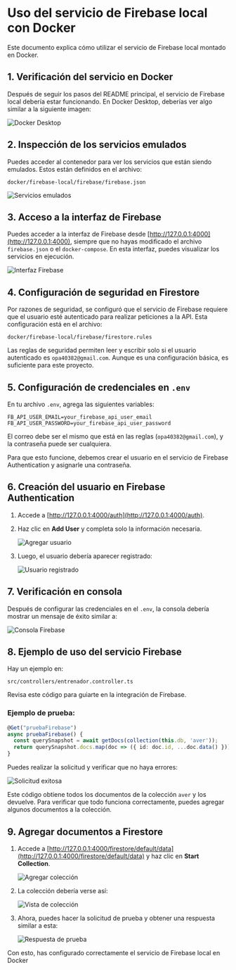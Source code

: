 # Uso del servicio de Firebase local con Docker

Este documento explica cómo utilizar el servicio de Firebase local montado en Docker.

## 1. Verificación del servicio en Docker

Después de seguir los pasos del README principal, el servicio de Firebase local debería estar funcionando. En Docker Desktop, deberías ver algo similar a la siguiente imagen:

![Docker Desktop](./assets/docker1.png)

## 2. Inspección de los servicios emulados

Puedes acceder al contenedor para ver los servicios que están siendo emulados. Estos están definidos en el archivo:
```
docker/firebase-local/firebase/firebase.json
```

![Servicios emulados](./assets/docker2.png)

## 3. Acceso a la interfaz de Firebase

Puedes acceder a la interfaz de Firebase desde [http://127.0.0.1:4000](http://127.0.0.1:4000), siempre que no hayas modificado el archivo `firebase.json` o el `docker-compose`. En esta interfaz, puedes visualizar los servicios en ejecución.

![Interfaz Firebase](./assets/docker5.png)

## 4. Configuración de seguridad en Firestore

Por razones de seguridad, se configuró que el servicio de Firebase requiere que el usuario esté autenticado para realizar peticiones a la API. Esta configuración está en el archivo:
```
docker/firebase-local/firebase/firestore.rules
```

Las reglas de seguridad permiten leer y escribir solo si el usuario autenticado es `opa40382@gmail.com`. Aunque es una configuración básica, es suficiente para este proyecto.

## 5. Configuración de credenciales en `.env`

En tu archivo `.env`, agrega las siguientes variables:
```
FB_API_USER_EMAIL=your_firebase_api_user_email
FB_API_USER_PASSWORD=your_firebase_api_user_password
```
El correo debe ser el mismo que está en las reglas (`opa40382@gmail.com`), y la contraseña puede ser cualquiera.

Para que esto funcione, debemos crear el usuario en el servicio de Firebase Authentication y asignarle una contraseña.

## 6. Creación del usuario en Firebase Authentication

1. Accede a [http://127.0.0.1:4000/auth](http://127.0.0.1:4000/auth).
2. Haz clic en **Add User** y completa solo la información necesaria.
   
   ![Agregar usuario](./assets/docker3.png)

3. Luego, el usuario debería aparecer registrado:
   
   ![Usuario registrado](./assets/docker4.png)

## 7. Verificación en consola

Después de configurar las credenciales en el `.env`, la consola debería mostrar un mensaje de éxito similar a:

![Consola Firebase](./assets/docker6.png)

## 8. Ejemplo de uso del servicio Firebase

Hay un ejemplo en:
```
src/controllers/entrenador.controller.ts
```
Revisa este código para guiarte en la integración de Firebase.

### Ejemplo de prueba:
```ts
@Get("pruebaFirebase")
async pruebaFirebase() {
  const querySnapshot = await getDocs(collection(this.db, 'aver'));
  return querySnapshot.docs.map(doc => ({ id: doc.id, ...doc.data() }));
}
```
Puedes realizar la solicitud y verificar que no haya errores:

![Solicitud exitosa](./assets/docker7.png)

Este código obtiene todos los documentos de la colección `aver` y los devuelve. Para verificar que todo funciona correctamente, puedes agregar algunos documentos a la colección.

## 9. Agregar documentos a Firestore

1. Accede a [http://127.0.0.1:4000/firestore/default/data](http://127.0.0.1:4000/firestore/default/data) y haz clic en **Start Collection**.
   
   ![Agregar colección](./assets/docker8.png)

2. La colección debería verse así:
   
   ![Vista de colección](./assets/docker9.png)

3. Ahora, puedes hacer la solicitud de prueba y obtener una respuesta similar a esta:
   
   ![Respuesta de prueba](./assets/docker10.png)

Con esto, has configurado correctamente el servicio de Firebase local en Docker
